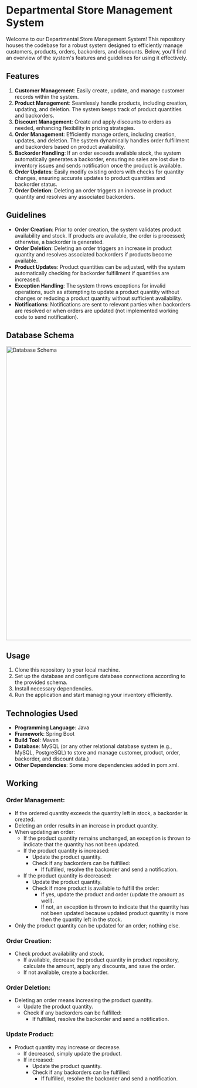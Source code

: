 # Departmental Store Management System

Welcome to our Departmental Store Management System! This repository houses the codebase for a robust system designed to efficiently manage customers, products, orders, backorders, and discounts. Below, you'll find an overview of the system's features and guidelines for using it effectively.

## Features

1. **Customer Management**: Easily create, update, and manage customer records within the system.
2. **Product Management**: Seamlessly handle products, including creation, updating, and deletion. The system keeps track of product quantities and backorders.
3. **Discount Management**: Create and apply discounts to orders as needed, enhancing flexibility in pricing strategies.
4. **Order Management**: Efficiently manage orders, including creation, updates, and deletion. The system dynamically handles order fulfillment and backorders based on product availability.
5. **Backorder Handling**: If an order exceeds available stock, the system automatically generates a backorder, ensuring no sales are lost due to inventory issues and sends notification once the product is available.
6. **Order Updates**: Easily modify existing orders with checks for quantity changes, ensuring accurate updates to product quantities and backorder status.
7. **Order Deletion**: Deleting an order triggers an increase in product quantity and resolves any associated backorders.

## Guidelines

- **Order Creation**: Prior to order creation, the system validates product availability and stock. If products are available, the order is processed; otherwise, a backorder is generated.
- **Order Deletion**: Deleting an order triggers an increase in product quantity and resolves associated backorders if products become available.
- **Product Updates**: Product quantities can be adjusted, with the system automatically checking for backorder fulfillment if quantities are increased.
- **Exception Handling**: The system throws exceptions for invalid operations, such as attempting to update a product quantity without changes or reducing a product quantity without sufficient availability.
- **Notifications**: Notifications are sent to relevant parties when backorders are resolved or when orders are updated (not implemented working code to send notification).

## Database Schema
<img src="https://github.com/GEM-himanshu-kumar/departmentalStore/assets/167817739/cf820c06-7fd6-4341-b92c-54df50487e2f" alt="Database Schema" width="800px">

## Usage

1. Clone this repository to your local machine.
2. Set up the database and configure database connections according to the provided schema.
3. Install necessary dependencies.
4. Run the application and start managing your inventory efficiently.

## Technologies Used

- **Programming Language**: Java
- **Framework**: Spring Boot
- **Build Tool**: Maven
- **Database**: MySQL (or any other relational database system (e.g., MySQL, PostgreSQL) to store and manage customer, product, order, backorder, and discount data.)
- **Other Dependencies**: Some more dependencies added in pom.xml.

## Working

### Order Management:

- If the ordered quantity exceeds the quantity left in stock, a backorder is created.
- Deleting an order results in an increase in product quantity.
- When updating an order:
  - If the product quantity remains unchanged, an exception is thrown to indicate that the quantity has not been updated.
  - If the product quantity is increased:
    - Update the product quantity.
    - Check if any backorders can be fulfilled:
      - If fulfilled, resolve the backorder and send a notification.
  - If the product quantity is decreased:
    - Update the product quantity.
    - Check if more product is available to fulfill the order:
      - If yes, update the product and order (update the amount as well).
      - If not, an exception is thrown to indicate that the quantity has not been updated because updated product quantity is more then the quantity left in the stock.
- Only the product quantity can be updated for an order; nothing else.

### Order Creation:

- Check product availability and stock.
  - If available, decrease the product quantity in product repository, calculate the amount, apply any discounts, and save the order.
  - If not available, create a backorder.

### Order Deletion:

- Deleting an order means increasing the product quantity.
  - Update the product quantity.
  - Check if any backorders can be fulfilled:
    - If fulfilled, resolve the backorder and send a notification.

### Update Product:

- Product quantity may increase or decrease.
  - If decreased, simply update the product.
  - If increased:
    - Update the product quantity.
    - Check if any backorders can be fulfilled:
      - If fulfilled, resolve the backorder and send a notification.

